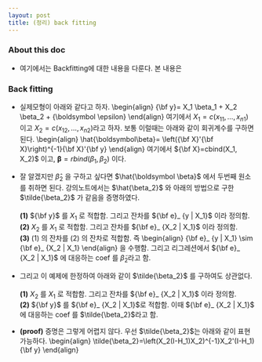 ```yaml
---
layout: post
title: (정리) back fitting 
---
```


### About this doc 

- 여기에서는 Backfitting에 대한 내용을 다룬다. 본 내용은 

### Back fitting 

- 실제모형이 아래와 같다고 하자. 
\begin{align}
{\bf y}= X_1 \beta_1 + X_2 \beta_2 + {\boldsymbol \epsilon} 
\end{align}
여기에서 $X_1=c(x_{11},\dots,x_{n1})$ 이고 $X_2=c(x_{12},\dots,x_{n2})$라고 하자. 보통 이럴때는 아래와 같이 회귀계수를 구하면 된다. 
\begin{align}
\hat{\boldsymbol\beta}= \left({\bf X}'{\bf X}\right)^{-1}{\bf X}'{\bf y}
\end{align}
여기에서 ${\bf X}=cbind(X_1, X_2)$ 이고, ${\boldsymbol \beta}=rbind(\beta_1,\beta_2)$ 이다. 

- 잘 알겠지만 $\hat{\beta}_ 2$ 을 구하고 싶다면 $\hat{\boldsymbol \beta}$ 에서 두번째 원소를 취하면 된다. 강의노트에서는 $\hat{\beta_2}$ 와 아래의 방법으로 구한 $\tilde{\beta_2}$ 가 같음을 증명하였다. <br/><br/>
**(1)** ${\bf y}$ 를 $X_1$ 로 적합함. 그리고 잔차를 ${\bf e}_ {y | X_1}$ 이라 정의함. <br/>
**(2)** $X_2$ 를 $X_1$ 로 적합함. 그리고 잔차를 ${\bf e}_ {X_2 | X_1}$ 이라 정의함. <br/>
**(3)** (1) 의 잔차를 (2) 의 잔차로 적합함. 즉
\begin{align}
{\bf e}_ {y | X_1} \sim {\bf e}_ {X_2 | X_1}
\end{align}
을 수행함. 그리고 리그레션에서 ${\bf e}_ {X_2 | X_1}$ 에 대응하는 coef 를 $\tilde \beta_2$라고 함. 

- 그리고 이 예제에 한정하여 아래와 같이 $\tilde{\beta_2}$ 를 구하여도 상관없다. <br/><br/>
**(1)** $X_2$ 를 $X_1$ 로 적합함. 그리고 잔차를 ${\bf e}_ {X_2 | X_1}$ 이라 정의함. <br/>
**(2)** ${\bf y}$ 를 ${\bf e}_ {X_2 | X_1}$로 적합함. 이때 ${\bf e}_ {X_2 | X_1}$ 에 대응하는 coef 를 $\tilde{\beta_2}$라고 함. 

- **(proof)** 증명은 그렇게 어렵지 않다. 우선 $\tilde{\beta_2}$는 아래와 같이 표현가능하다. 
\begin{align}
\tilde{\beta_2}=\left(X_2(I-H_1)X_2)^{-1}X_2'(I-H_1){\bf y}
\end{align}
